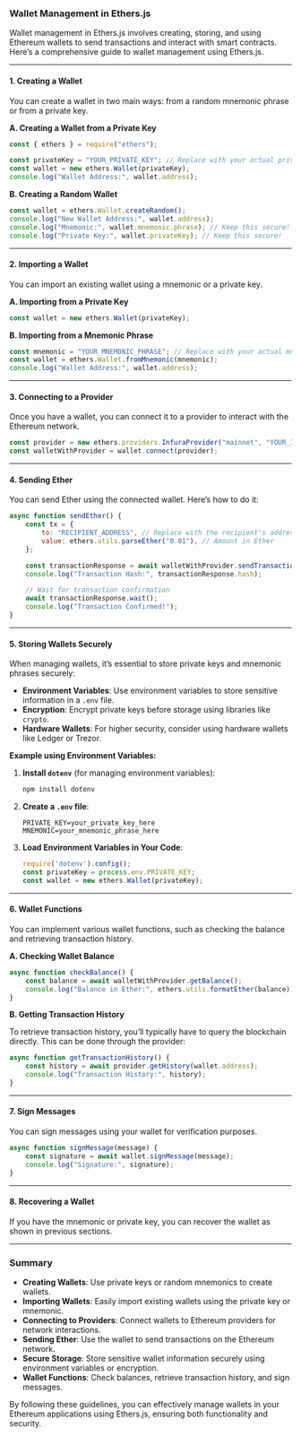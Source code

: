 ### Wallet Management in Ethers.js

Wallet management in Ethers.js involves creating, storing, and using Ethereum wallets to send transactions and interact with smart contracts. Here’s a comprehensive guide to wallet management using Ethers.js.

---

#### 1. **Creating a Wallet**

You can create a wallet in two main ways: from a random mnemonic phrase or from a private key.

**A. Creating a Wallet from a Private Key**

```javascript
const { ethers } = require("ethers");

const privateKey = "YOUR_PRIVATE_KEY"; // Replace with your actual private key
const wallet = new ethers.Wallet(privateKey);
console.log("Wallet Address:", wallet.address);
```

**B. Creating a Random Wallet**

```javascript
const wallet = ethers.Wallet.createRandom();
console.log("New Wallet Address:", wallet.address);
console.log("Mnemonic:", wallet.mnemonic.phrase); // Keep this secure!
console.log("Private Key:", wallet.privateKey); // Keep this secure!
```

---

#### 2. **Importing a Wallet**

You can import an existing wallet using a mnemonic or a private key.

**A. Importing from a Private Key**

```javascript
const wallet = new ethers.Wallet(privateKey);
```

**B. Importing from a Mnemonic Phrase**

```javascript
const mnemonic = "YOUR_MNEMONIC_PHRASE"; // Replace with your actual mnemonic
const wallet = ethers.Wallet.fromMnemonic(mnemonic);
console.log("Wallet Address:", wallet.address);
```

---

#### 3. **Connecting to a Provider**

Once you have a wallet, you can connect it to a provider to interact with the Ethereum network.

```javascript
const provider = new ethers.providers.InfuraProvider("mainnet", "YOUR_INFURA_PROJECT_ID");
const walletWithProvider = wallet.connect(provider);
```

---

#### 4. **Sending Ether**

You can send Ether using the connected wallet. Here’s how to do it:

```javascript
async function sendEther() {
    const tx = {
        to: "RECIPIENT_ADDRESS", // Replace with the recipient's address
        value: ethers.utils.parseEther("0.01"), // Amount in Ether
    };

    const transactionResponse = await walletWithProvider.sendTransaction(tx);
    console.log("Transaction Hash:", transactionResponse.hash);

    // Wait for transaction confirmation
    await transactionResponse.wait();
    console.log("Transaction Confirmed!");
}
```

---

#### 5. **Storing Wallets Securely**

When managing wallets, it’s essential to store private keys and mnemonic phrases securely:

- **Environment Variables**: Use environment variables to store sensitive information in a `.env` file.
- **Encryption**: Encrypt private keys before storage using libraries like `crypto`.
- **Hardware Wallets**: For higher security, consider using hardware wallets like Ledger or Trezor.

**Example using Environment Variables:**

1. **Install `dotenv`** (for managing environment variables):

   ```bash
   npm install dotenv
   ```

2. **Create a `.env` file**:

   ```plaintext
   PRIVATE_KEY=your_private_key_here
   MNEMONIC=your_mnemonic_phrase_here
   ```

3. **Load Environment Variables in Your Code**:

   ```javascript
   require('dotenv').config();
   const privateKey = process.env.PRIVATE_KEY;
   const wallet = new ethers.Wallet(privateKey);
   ```

---

#### 6. **Wallet Functions**

You can implement various wallet functions, such as checking the balance and retrieving transaction history.

**A. Checking Wallet Balance**

```javascript
async function checkBalance() {
    const balance = await walletWithProvider.getBalance();
    console.log("Balance in Ether:", ethers.utils.formatEther(balance));
}
```

**B. Getting Transaction History**

To retrieve transaction history, you’ll typically have to query the blockchain directly. This can be done through the provider:

```javascript
async function getTransactionHistory() {
    const history = await provider.getHistory(wallet.address);
    console.log("Transaction History:", history);
}
```

---

#### 7. **Sign Messages**

You can sign messages using your wallet for verification purposes.

```javascript
async function signMessage(message) {
    const signature = await wallet.signMessage(message);
    console.log("Signature:", signature);
}
```

---

#### 8. **Recovering a Wallet**

If you have the mnemonic or private key, you can recover the wallet as shown in previous sections.

---

### Summary

- **Creating Wallets**: Use private keys or random mnemonics to create wallets.
- **Importing Wallets**: Easily import existing wallets using the private key or mnemonic.
- **Connecting to Providers**: Connect wallets to Ethereum providers for network interactions.
- **Sending Ether**: Use the wallet to send transactions on the Ethereum network.
- **Secure Storage**: Store sensitive wallet information securely using environment variables or encryption.
- **Wallet Functions**: Check balances, retrieve transaction history, and sign messages.

By following these guidelines, you can effectively manage wallets in your Ethereum applications using Ethers.js, ensuring both functionality and security.